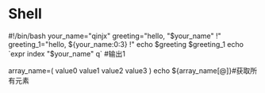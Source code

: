 # Shell

#!/bin/bash
your_name="qinjx"
greeting="hello, "$your_name" !"
greeting_1="hello, ${your_name:0:3} !"
echo $greeting $greeting_1
echo `expr index "$your_name" q` #输出1

array_name=(
value0
value1
value2
value3
)
echo ${array_name[@]}#获取所有元素 
